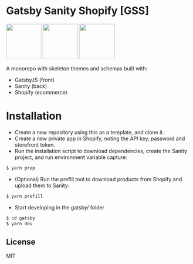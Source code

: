 # Gatsby Sanity Shopify [GSS]

[<img src="https://avatars1.githubusercontent.com/u/12551863?s=200&v=4" width="96" height="96">](https://avatars1.githubusercontent.com/u/12551863?s=200&v=4)
[<img src="https://avatars1.githubusercontent.com/u/17177659?s=200&v=4" width="96" height="96">](https://avatars1.githubusercontent.com/u/17177659?s=200&v=4)
[<img src="https://avatars1.githubusercontent.com/u/8085?s=200&v=4" width="96" height="96">](https://avatars1.githubusercontent.com/u/8085?s=200&v=4)

A monorepo with skeleton themes and schemas built with:

- GatsbyJS (front)
- Sanity (back)
- Shopify (ecommerce)

# Installation

- Create a new repository using this as a template, and clone it.
- Create a new private app in Shopify, noting the API key, password and storefront token.
- Run the installation script to download dependencies, create the Sanity project, and run environment variable capture:

```sh
$ yarn prep
```

- (Optional) Run the prefill tool to download products from Shopify and upload them to Sanity:

```sh
$ yarn prefill
```

- Start developing in the gatsby/ folder

```sh
$ cd gatsby
$ yarn dev
```

## License

MIT
